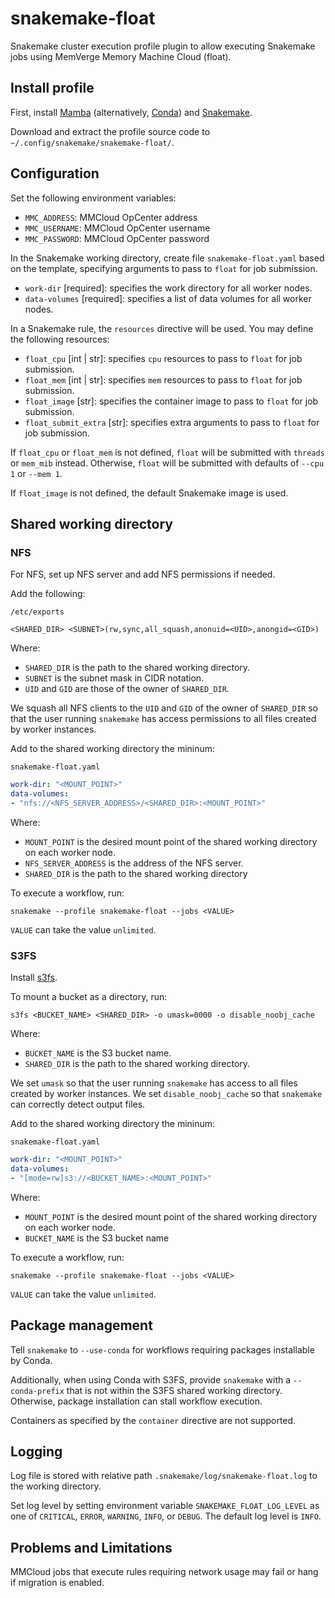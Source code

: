 # snakemake-float

Snakemake cluster execution profile plugin to allow executing Snakemake jobs using MemVerge Memory Machine Cloud (float).

## Install profile

First, install [Mamba](https://mamba.readthedocs.io/en/latest/mamba-installation.html#mamba-install) (alternatively, [Conda](https://conda.io/projects/conda/en/latest/user-guide/install/index.html)) and [Snakemake](https://snakemake.readthedocs.io/en/stable/getting_started/installation.html).

Download and extract the profile source code to `~/.config/snakemake/snakemake-float/`.

## Configuration

Set the following environment variables:
* `MMC_ADDRESS`: MMCloud OpCenter address
* `MMC_USERNAME`: MMCloud OpCenter username
* `MMC_PASSWORD`: MMCloud OpCenter password

In the Snakemake working directory, create file `snakemake-float.yaml` based on the template, specifying arguments to pass to  `float` for job submission.
* `work-dir` [required]: specifies the work directory for all worker nodes.
* `data-volumes` [required]: specifies a list of data volumes for all worker nodes.

In a Snakemake rule, the `resources` directive will be used. You may define the following resources:
* `float_cpu` [int | str]: specifies `cpu` resources to pass to `float` for job submission.
* `float_mem` [int | str]: specifies `mem` resources to pass to `float` for job submission.
* `float_image` [str]: specifies the container image to pass to `float` for job submission.
* `float_submit_extra` [str]: specifies extra arguments to pass to `float` for job submission.

If `float_cpu` or `float_mem` is not defined, `float` will be submitted with `threads` or `mem_mib` instead. Otherwise, `float` will be submitted with defaults of `--cpu 1` or `--mem 1`.

If `float_image` is not defined, the default Snakemake image is used.

## Shared working directory

### NFS

For NFS, set up NFS server and add NFS permissions if needed.

Add the following:

`/etc/exports`

```
<SHARED_DIR> <SUBNET>(rw,sync,all_squash,anonuid=<UID>,anongid=<GID>)
```

Where:
* `SHARED_DIR` is the path to the shared working directory.
* `SUBNET` is the subnet mask in CIDR notation.
* `UID` and `GID` are those of the owner of `SHARED_DIR`.

We squash all NFS clients to the `UID` and `GID` of the owner of `SHARED_DIR` so that the user running `snakemake` has access permissions to all files created by worker instances.

Add to the shared working directory the mininum:

`snakemake-float.yaml`
```yaml
work-dir: "<MOUNT_POINT>"
data-volumes:
- "nfs://<NFS_SERVER_ADDRESS>/<SHARED_DIR>:<MOUNT_POINT>"
```

Where:
* `MOUNT_POINT` is the desired mount point of the shared working directory on each worker node.
* `NFS_SERVER_ADDRESS` is the address of the NFS server.
* `SHARED_DIR` is the path to the shared working directory

To execute a workflow, run:

`snakemake --profile snakemake-float --jobs <VALUE>`

`VALUE` can take the value `unlimited`.

### S3FS

Install [s3fs](https://github.com/s3fs-fuse/s3fs-fuse#installation).

To mount a bucket as a directory, run:

`s3fs <BUCKET_NAME> <SHARED_DIR> -o umask=0000 -o disable_noobj_cache`

Where:
* `BUCKET_NAME` is the S3 bucket name.
* `SHARED_DIR` is the path to the shared working directory.

We set `umask` so that the user running `snakemake` has access to all files created by worker instances. We set `disable_noobj_cache` so that `snakemake` can correctly detect output files.

Add to the shared working directory the mininum:

`snakemake-float.yaml`
```yaml
work-dir: "<MOUNT_POINT>"
data-volumes:
- "[mode=rw]s3://<BUCKET_NAME>:<MOUNT_POINT>"
```

Where:
* `MOUNT_POINT` is the desired mount point of the shared working directory on each worker node.
* `BUCKET_NAME` is the S3 bucket name

To execute a workflow, run:

`snakemake --profile snakemake-float --jobs <VALUE>`

`VALUE` can take the value `unlimited`.

## Package management

Tell `snakemake` to `--use-conda` for workflows requiring packages installable by Conda.

Additionally, when using Conda with S3FS, provide `snakemake` with a `--conda-prefix` that is not within the S3FS shared working directory. Otherwise, package installation can stall workflow execution.

Containers as specified by the `container` directive are not supported.

## Logging

Log file is stored with relative path `.snakemake/log/snakemake-float.log` to the working directory.

Set log level by setting environment variable `SNAKEMAKE_FLOAT_LOG_LEVEL` as one of `CRITICAL`, `ERROR`, `WARNING`, `INFO`, or `DEBUG`. The default log level is `INFO`.

## Problems and Limitations

MMCloud jobs that execute rules requiring network usage may fail or hang if migration is enabled.
